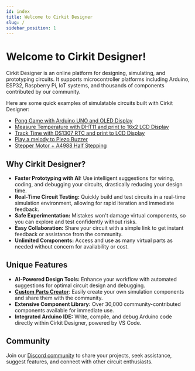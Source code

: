 ```yaml
---
id: index
title: Welcome to Cirkit Designer
slug: /
sidebar_position: 1
---
```


# Welcome to Cirkit Designer!

Cirkit Designer is an online platform for designing, simulating, and prototyping circuits. It supports microcontroller platforms including Arduino, ESP32, Raspberry Pi, IoT systems, and thousands of components contributed by our community.

Here are some quick examples of simulatable circuits built with Cirkit Designer:

- [Pong Game with Arduino UNO and OLED Display](https://app.cirkitdesigner.com/project/0c10f349-34b2-46f2-b428-2b4b8b41b003)
- [Measure Temperature with DHT11 and print to 16x2 LCD Display](https://app.cirkitdesigner.com/project/3aa5bf2c-a799-4f99-9c3a-eea420b89244)
- [Track Time with DS1307 RTC and print to LCD Display](https://app.cirkitdesigner.com/project/374e7696-5d6d-457d-8235-8ab1581fb324)
- [Play a melody to Piezo Buzzer](https://app.cirkitdesigner.com/project/f8a25630-e336-4ebe-92e0-2bf0aaf57f54)
- [Stepper Motor + A4988 Half Stepping](https://app.cirkitdesigner.com/project/0b502b5d-47f7-4067-bc6d-4ff8794a2ded)

## Why Cirkit Designer?

- **Faster Prototyping with AI:** Use intelligent suggestions for wiring, coding, and debugging your circuits, drastically reducing your design time.
- **Real-Time Circuit Testing:** Quickly build and test circuits in a real-time simulation environment, allowing for rapid iteration and immediate feedback.
- **Safe Experimentation:** Mistakes won't damage virtual components, so you can explore and test confidently without risks.
- **Easy Collaboration:** Share your circuit with a simple link to get instant feedback or assistance from the community.
- **Unlimited Components:** Access and use as many virtual parts as needed without concern for availability or cost.

## Unique Features

- **AI-Powered Design Tools:** Enhance your workflow with automated suggestions for optimal circuit design and debugging.
- [**Custom Parts Creator**](./custom-simulation-parts/getting-started): Easily create your own simulation components and share them with the community.
- **Extensive Component Library:** Over 30,000 community-contributed components available for immediate use.
- **Integrated Arduino IDE:** Write, compile, and debug Arduino code directly within Cirkit Designer, powered by VS Code.

## Community

Join our [Discord community](https://discord.gg/2R2DY37VpE) to share your projects, seek assistance, suggest features, and connect with other circuit enthusiasts.